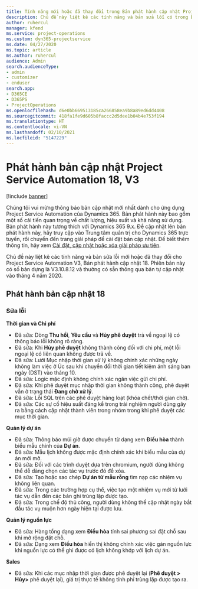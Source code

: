 ```yaml
---
title: Tính năng mới hoặc đã thay đổi trong Bản phát hành cập nhật Project Service Automation 18, V3
description: Chủ đề này liệt kê các tính năng và bản sửa lỗi có trong Bản phát hành cập nhật Project Service Automation 18, V3.
author: ruhercul
manager: kfend
ms.service: project-operations
ms.custom: dyn365-projectservice
ms.date: 04/27/2020
ms.topic: article
ms.author: ruhercul
audience: Admin
search.audienceType:
- admin
- customizer
- enduser
search.app:
- D365CE
- D365PS
- ProjectOperations
ms.openlocfilehash: d6e0bb669513185ca266858ea9b8a89ed6dd4408
ms.sourcegitcommit: 418fa1fe9d605b8faccc2d5dee1b04b4e753f194
ms.translationtype: HT
ms.contentlocale: vi-VN
ms.lasthandoff: 02/10/2021
ms.locfileid: "5147229"
---
```

# <a name="project-service-automation-update-release-18-v3"></a>Phát hành bản cập nhật Project Service Automation 18, V3

[!include [banner](../includes/psa-now-project-operations.md)]

Chúng tôi vui mừng thông báo bản cập nhật mới nhất dành cho ứng dụng Project Service Automation của Dynamics 365. Bản phát hành này bao gồm một số cải tiến quan trọng về chất lượng, hiệu suất và khả năng sử dụng. Bản phát hành này tương thích với Dynamics 365 9.x. Để cập nhật lên bản phát hành này, hãy truy cập vào Trung tâm quản trị cho Dynamics 365 trực tuyến, rồi chuyển đến trang giải pháp để cài đặt bản cập nhật. Để biết thêm thông tin, hãy xem [Cài đặt, cập nhật hoặc xóa giải pháp ưu tiên](https://docs.microsoft.com/power-platform/admin/install-remove-preferred-solution).

Chủ đề này liệt kê các tính năng và bản sửa lỗi mới hoặc đã thay đổi cho Project Service Automation V3, Bản phát hành cập nhật 18. Phiên bản này có số bản dựng là V3.10.8.12 và thường có sẵn thông qua bản tự cập nhật vào tháng 4 năm 2020.

## <a name="update-release-18"></a>Phát hành bản cập nhật 18

### <a name="bug-fixes"></a>Sửa lỗi

**Thời gian và Chi phí**

- Đã sửa: Dòng **Thu hồi**, **Yêu cầu** và **Hủy phê duyệt** trả về ngoại lệ có thông báo lỗi không rõ ràng.
- Đã sửa: Khi **Hủy phê duyệt** không thành công đối với chi phí, một lỗi ngoại lệ có liên quan không được trả về.
- Đã sửa: Lưới Mục nhập thời gian xử lý không chính xác những ngày không làm việc ở Úc sau khi chuyển đổi thời gian tiết kiệm ánh sáng ban ngày (DST) vào tháng 10.
- Đã sửa: Logic mặc định không chính xác ngăn việc gửi chi phí.
- Đã sửa: Khi phê duyệt mục nhập thời gian không thành công, phê duyệt vẫn ở trạng thái **Đang chờ xử lý**.
- Đã sửa: Lỗi SQL trên các phê duyệt hàng loạt (khóa chết/thời gian chờ).
- Đã sửa: Các sự cố hiệu suất đáng kể trong trải nghiệm người dùng gây ra bằng cách cập nhật thành viên trong nhóm trong khi phê duyệt các mục thời gian.

**Quản lý dự án**

- Đã sửa: Thông báo múi giờ được chuyển từ dạng xem **Điều hòa** thành biểu mẫu chính của **Dự án**.
- Đã sửa: Mẫu lịch không được mặc định chính xác khi biểu mẫu của dự án mới mở.
- Đã sửa: Đối với các trình duyệt dựa trên chromium, người dùng không thể dễ dàng chọn các tác vụ trước đó để xóa.
- Đã sửa: Tạo hoặc sao chép **Dự án từ mẫu rỗng** tìm nạp các nhiệm vụ không liên quan.
- Đã sửa: Trong các trường hợp cụ thể, việc tạo một nhiệm vụ mới từ lưới tác vụ dẫn đến các bản ghi trùng lặp được tạo.
- Đã sửa: Trong chế độ thủ công, người dùng không thể cập nhật ngày bắt đầu tác vụ muộn hơn ngày hiện tại được lưu.

**Quản lý nguồn lực**

- Đã sửa: Hàng tổng dạng xem **Điều hòa** tính sai phương sai đặt chỗ sau khi mở rộng đặt chỗ.
- Đã sửa: Dạng xem **Điều hòa** hiển thị không chính xác việc gán nguồn lực khi nguồn lực có thể ghi được có lịch không khớp với lịch dự án.

**Sales**

- Đã sửa: Khi các mục nhập thời gian được phê duyệt lại (**Phê duyệt > Hủy>** phê duyệt lại), giá trị thực tế không tính phí trùng lặp được tạo ra.
